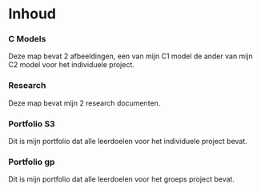 # Inhoud

### C Models
Deze map bevat 2 afbeeldingen, een van mijn C1 model de ander van mijn C2 model voor het individuele project.

### Research
Deze map bevat mijn 2 research documenten.

### Portfolio S3
Dit is mijn portfolio dat alle leerdoelen voor het individuele project bevat.

### Portfolio gp
Dit is mijn portfolio dat alle leerdoelen voor het groeps project bevat.
